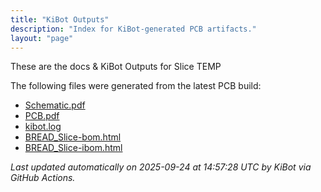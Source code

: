 ```yaml
---
title: "KiBot Outputs"
description: "Index for KiBot-generated PCB artifacts."
layout: "page"
---
```


These are the docs & KiBot Outputs for Slice TEMP

The following files were generated from the latest PCB build:

- [Schematic.pdf](./Schematic.pdf)
- [PCB.pdf](./PCB.pdf)
- [kibot.log](./kibot.log)
- [BREAD_Slice-bom.html](./BREAD_Slice-bom.html)
- [BREAD_Slice-ibom.html](./BREAD_Slice-ibom.html)

_Last updated automatically on 2025-09-24 at 14:57:28 UTC by KiBot via GitHub Actions._
